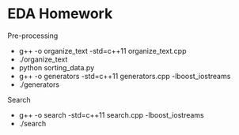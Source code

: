 # EDA Homework
Pre-processing
- g++ -o organize_text -std=c++11 organize_text.cpp
- ./organize_text
- python sorting_data.py
- g++ -o generators -std=c++11 generators.cpp -lboost_iostreams
- ./generators

Search
- g++ -o search -std=c++11 search.cpp -lboost_iostreams
- ./search
